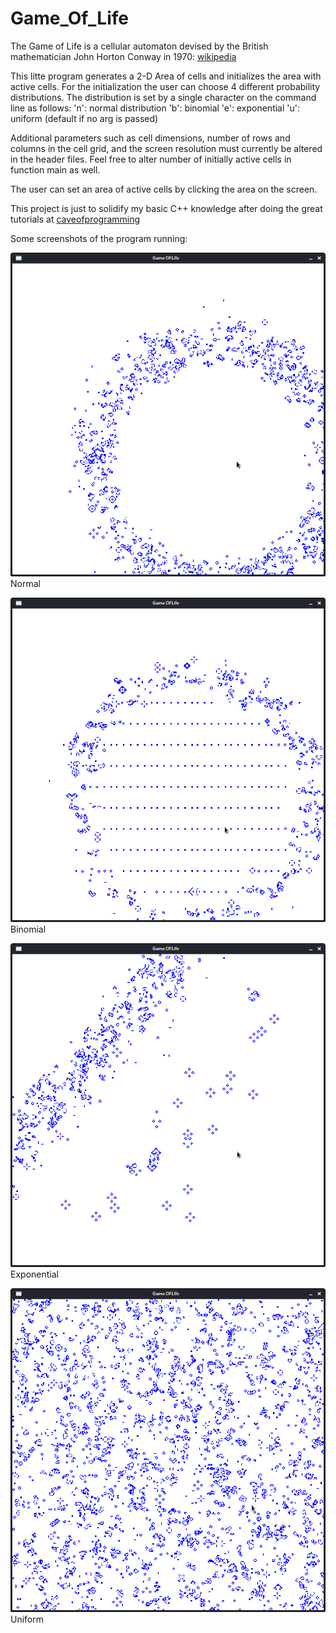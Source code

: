 # Game_Of_Life
The Game of Life is a cellular automaton devised by the British mathematician John Horton Conway in 1970: [wikipedia](https://en.wikipedia.org/wiki/Conway%27s_Game_of_Life)

This litte program generates a 2-D Area of cells and initializes the area with active cells.
For the initialization the user can choose 4 different probability distributions. The distribution is set by a single character on the command line as follows:
'n': normal distribution
'b': binomial
'e': exponential
'u': uniform (default if no arg is passed)

Additional parameters such as cell dimensions, number of rows and columns in the cell grid, and the screen resolution must currently be altered in the header files.
Feel free to alter number of initially active cells in function main as well. 

The user can set an area of active cells by clicking the area on the screen.

This project is just to solidify my basic C++ knowledge after doing the great tutorials at [caveofprogramming](https://caveofprogramming.com/)

Some screenshots of the program running:

![normal distribution](pics/distribution_normal.png) Normal


![binomial distribution](pics/distribution_binomial.png) Binomial


![exponential distribution](pics/distribution_exponential.png) Exponential


![uniform distribution](pics/distribution_uniform_default.png) Uniform
